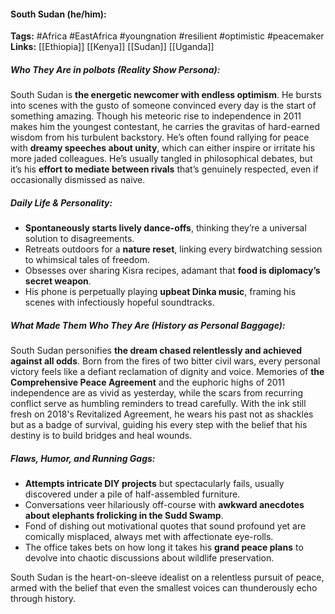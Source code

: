 #### South Sudan (he/him):  
**Tags:** #Africa #EastAfrica #youngnation #resilient #optimistic #peacemaker  
**Links:** [[Ethiopia]] [[Kenya]] [[Sudan]] [[Uganda]]

##### Who They Are in *polbots* (Reality Show Persona):  
South Sudan is **the energetic newcomer with endless optimism**. He bursts into scenes with the gusto of someone convinced every day is the start of something amazing. Though his meteoric rise to independence in 2011 makes him the youngest contestant, he carries the gravitas of hard-earned wisdom from his turbulent backstory. He’s often found rallying for peace with **dreamy speeches about unity**, which can either inspire or irritate his more jaded colleagues. He’s usually tangled in philosophical debates, but it’s his **effort to mediate between rivals** that’s genuinely respected, even if occasionally dismissed as naive.

##### Daily Life & Personality:  
- **Spontaneously starts lively dance-offs**, thinking they’re a universal solution to disagreements.  
- Retreats outdoors for a **nature reset**, linking every birdwatching session to whimsical tales of freedom.  
- Obsesses over sharing Kisra recipes, adamant that **food is diplomacy’s secret weapon**.  
- His phone is perpetually playing **upbeat Dinka music**, framing his scenes with infectiously hopeful soundtracks.  

##### What Made Them Who They Are (History as Personal Baggage):  
South Sudan personifies **the dream chased relentlessly and achieved against all odds**. Born from the fires of two bitter civil wars, every personal victory feels like a defiant reclamation of dignity and voice. Memories of **the Comprehensive Peace Agreement** and the euphoric highs of 2011 independence are as vivid as yesterday, while the scars from recurring conflict serve as humbling reminders to tread carefully. With the ink still fresh on 2018's Revitalized Agreement, he wears his past not as shackles but as a badge of survival, guiding his every step with the belief that his destiny is to build bridges and heal wounds.

##### Flaws, Humor, and Running Gags:  
- **Attempts intricate DIY projects** but spectacularly fails, usually discovered under a pile of half-assembled furniture.  
- Conversations veer hilariously off-course with **awkward anecdotes about elephants frolicking in the Sudd Swamp**.  
- Fond of dishing out motivational quotes that sound profound yet are comically misplaced, always met with affectionate eye-rolls.  
- The office takes bets on how long it takes his **grand peace plans** to devolve into chaotic discussions about wildlife preservation.  

South Sudan is the heart-on-sleeve idealist on a relentless pursuit of peace, armed with the belief that even the smallest voices can thunderously echo through history.